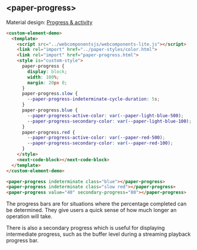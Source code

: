 ## &lt;paper-progress&gt;

Material design: [Progress & activity](https://www.google.com/design/spec/components/progress-activity.html)

```html
<custom-element-demo>
  <template>
    <script src="../webcomponentsjs/webcomponents-lite.js"></script>
    <link rel="import" href="../paper-styles/color.html">
    <link rel="import" href="paper-progress.html">
    <style is="custom-style">
      paper-progress {
        display: block;
        width: 100%;
        margin: 20px 0;
      }
      paper-progress.slow {
        --paper-progress-indeterminate-cycle-duration: 5s;
      }
      paper-progress.blue {
        --paper-progress-active-color: var(--paper-light-blue-500);
        --paper-progress-secondary-color: var(--paper-light-blue-100);
      }
      paper-progress.red {
        --paper-progress-active-color: var(--paper-red-500);
        --paper-progress-secondary-color: var(--paper-red-100);
      }
    </style>
    <next-code-block></next-code-block>
  </template>
</custom-element-demo>
```

```html
<paper-progress indeterminate class="blue"></paper-progress>
<paper-progress indeterminate class="slow red"></paper-progress>
<paper-progress value="40" secondary-progress="80"></paper-progress>
```

The progress bars are for situations where the percentage completed can be
determined. They give users a quick sense of how much longer an operation
will take.

There is also a secondary progress which is useful for displaying intermediate
progress, such as the buffer level during a streaming playback progress bar.

